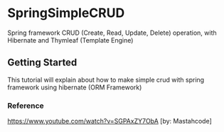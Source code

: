 # SpringSimpleCRUD
Spring framework CRUD (Create, Read, Update, Delete) operation, with Hibernate and Thymleaf (Template Engine)

## Getting Started

This tutorial will explain about how to make simple crud with spring framework using hibernate (ORM Framework)

### Reference

https://www.youtube.com/watch?v=SGPAxZY7ObA [by: Mastahcode]

```
